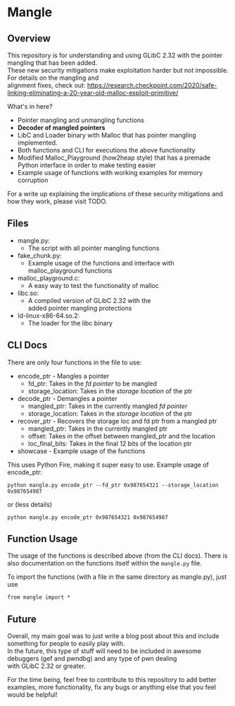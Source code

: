 # Mangle

## Overview 
This repository is for understanding and using GLibC 2.32 with the pointer mangling that has been added.   
These new security mitigations make exploitation harder but not impossible. For details on the mangling and   
alignment fixes, check out: https://research.checkpoint.com/2020/safe-linking-eliminating-a-20-year-old-malloc-exploit-primitive/  
  
What's in here? 
- Pointer mangling and unmangling functions
- **Decoder of mangled pointers**
- LibC and Loader binary with Malloc that has pointer mangling implemented. 
- Both functions and CLI for executions the above functionality 
- Modified Malloc_Playground (how2heap style) that has a premade Python interface in order to make testing easier
- Example usage of functions with working examples for memory corruption

For a write up explaining the implications of these security mitigations and how they work, please visit TODO.

## Files 
- mangle.py: 
	- The script with all pointer mangling functions
- fake_chunk.py: 
	- Example usage of the functions and interface with 
          malloc_playground functions
- malloc_playground.c: 
	- A easy way to test the functionality of malloc
- libc.so: 
	- A compiled version of GLibC 2.32 with the   
          added pointer mangling protections 
- ld-linux-x86-64.so.2: 
	- The loader for the libc binary 

## CLI Docs 
There are only four functions in the file to use: 
- encode_ptr - Mangles a pointer 
	- fd_ptr: Takes in the *fd pointer* to be mangled
	- storage_location: Takes in the *storage location* of the ptr
- decode_ptr - Demangles a pointer
	- mangled_ptr: Takes in the currently mangled *fd pointer*
	- storage_location: Takes in the *storage location* of the ptr
- recover_ptr - Recovers the storage loc and fd ptr from a mangled ptr
	- mangled_ptr: Takes in the currently mangled ptr 
	- offset: Takes in the offset between mangled_ptr and the location
	- loc_final_bits: Takes in the final 12 bits of the location ptr
- showcase - Example usage of the functions

This uses Python Fire, making it super easy to use. Example usage of encode_ptr: 
```
python mangle.py encode_ptr --fd_ptr 0x987654321 --storage_location 0x987654987
```
or (less details)
```
python mangle.py encode_ptr 0x987654321 0x987654987
```

## Function Usage 
The usage of the functions is described above (from the CLI docs). 
There is also documentation on the functions itself within the `mangle.py` file. 

To import the functions (with a file in the same directory as mangle.py), just use 
```
from mangle import *
```

## Future 
Overall, my main goal was to just write a blog post about this and include something for people to easily play with.  
In the future, this type of stuff will need to be included in awesome debuggers (gef and pwndbg) and any type of pwn dealing  
with GLibC 2.32 or greater.   
  
For the time being, feel free to contribute to this repository to add better examples, more functionality, fix any bugs or anything else that you feel would be helpful!

